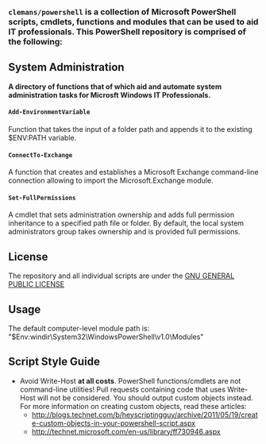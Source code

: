 ### `clemans/powershell` is a collection of Microsoft PowerShell scripts, cmdlets, functions and modules that can be used to aid IT professionals. This PowerShell repository is comprised of the following:

## System Administration

**A directory of functions that of which aid and automate system administration tasks for Microsft Windows IT Professionals.**

#### `Add-EnvironmentVariable`

Function that takes the input of a folder path and appends it to the existing $ENV:PATH variable.

#### `ConnectTo-Exchange`

A function that creates and establishes a Microsoft Exchange command-line connection allowing to import the Microsoft.Exchange module.

#### `Set-FullPermissions`

 A cmdlet that sets administration ownership and adds full permission inheritance to a specified path file or folder. 
 By default, the local system administrators group takes ownership and is provided full permissions.

## License

The repository and all individual scripts are under the [GNU GENERAL PUBLIC LICENSE](https://www.gnu.org/licenses/gpl.txt)

## Usage

The default computer-level module path is: "$Env:windir\System32\WindowsPowerShell\v1.0\Modules"

## Script Style Guide

* Avoid Write-Host **at all costs**. PowerShell functions/cmdlets are not command-line utilities! Pull requests containing code that uses Write-Host will not be considered. You should output custom objects instead. For more information on creating custom objects, read these articles:
   * <http://blogs.technet.com/b/heyscriptingguy/archive/2011/05/19/create-custom-objects-in-your-powershell-script.aspx>
   * <http://technet.microsoft.com/en-us/library/ff730946.aspx>
